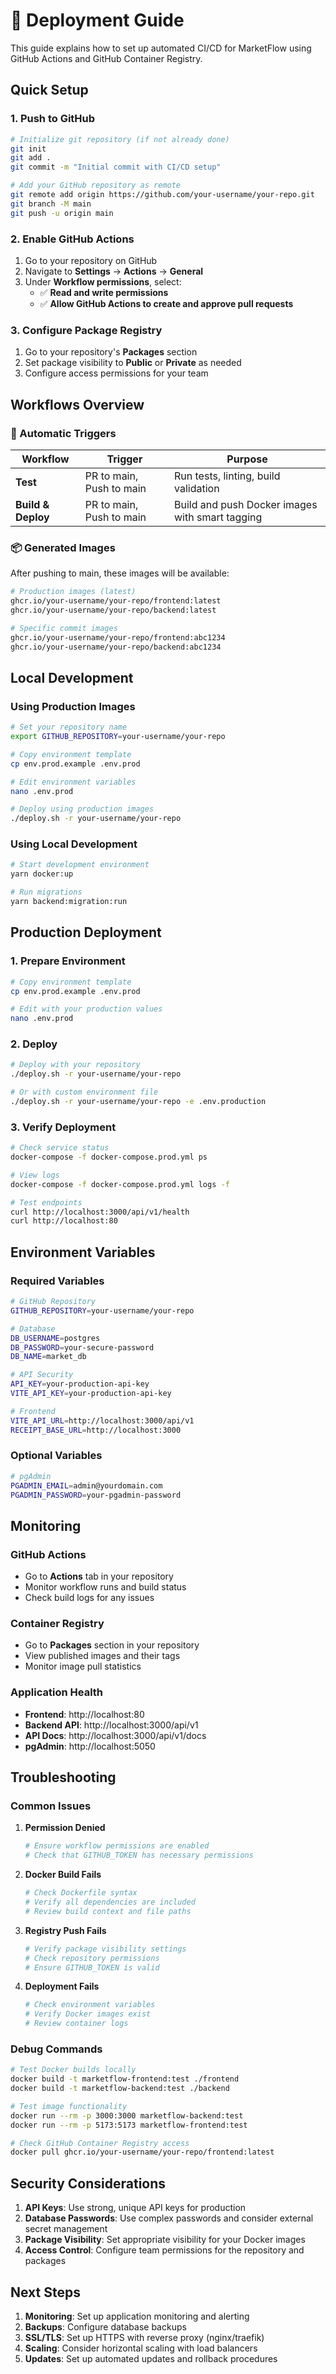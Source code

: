# 🚀 Deployment Guide

This guide explains how to set up automated CI/CD for MarketFlow using GitHub Actions and GitHub Container Registry.

## Quick Setup

### 1. Push to GitHub
```bash
# Initialize git repository (if not already done)
git init
git add .
git commit -m "Initial commit with CI/CD setup"

# Add your GitHub repository as remote
git remote add origin https://github.com/your-username/your-repo.git
git branch -M main
git push -u origin main
```

### 2. Enable GitHub Actions
1. Go to your repository on GitHub
2. Navigate to **Settings** → **Actions** → **General**
3. Under **Workflow permissions**, select:
   - ✅ **Read and write permissions**
   - ✅ **Allow GitHub Actions to create and approve pull requests**

### 3. Configure Package Registry
1. Go to your repository's **Packages** section
2. Set package visibility to **Public** or **Private** as needed
3. Configure access permissions for your team

## Workflows Overview

### 🔄 Automatic Triggers

| Workflow | Trigger | Purpose |
|----------|---------|---------|
| **Test** | PR to main, Push to main | Run tests, linting, build validation |
| **Build & Deploy** | PR to main, Push to main | Build and push Docker images with smart tagging |

### 📦 Generated Images

After pushing to main, these images will be available:

```bash
# Production images (latest)
ghcr.io/your-username/your-repo/frontend:latest
ghcr.io/your-username/your-repo/backend:latest

# Specific commit images
ghcr.io/your-username/your-repo/frontend:abc1234
ghcr.io/your-username/your-repo/backend:abc1234
```

## Local Development

### Using Production Images
```bash
# Set your repository name
export GITHUB_REPOSITORY=your-username/your-repo

# Copy environment template
cp env.prod.example .env.prod

# Edit environment variables
nano .env.prod

# Deploy using production images
./deploy.sh -r your-username/your-repo
```

### Using Local Development
```bash
# Start development environment
yarn docker:up

# Run migrations
yarn backend:migration:run
```

## Production Deployment

### 1. Prepare Environment
```bash
# Copy environment template
cp env.prod.example .env.prod

# Edit with your production values
nano .env.prod
```

### 2. Deploy
```bash
# Deploy with your repository
./deploy.sh -r your-username/your-repo

# Or with custom environment file
./deploy.sh -r your-username/your-repo -e .env.production
```

### 3. Verify Deployment
```bash
# Check service status
docker-compose -f docker-compose.prod.yml ps

# View logs
docker-compose -f docker-compose.prod.yml logs -f

# Test endpoints
curl http://localhost:3000/api/v1/health
curl http://localhost:80
```

## Environment Variables

### Required Variables
```bash
# GitHub Repository
GITHUB_REPOSITORY=your-username/your-repo

# Database
DB_USERNAME=postgres
DB_PASSWORD=your-secure-password
DB_NAME=market_db

# API Security
API_KEY=your-production-api-key
VITE_API_KEY=your-production-api-key

# Frontend
VITE_API_URL=http://localhost:3000/api/v1
RECEIPT_BASE_URL=http://localhost:3000
```

### Optional Variables
```bash
# pgAdmin
PGADMIN_EMAIL=admin@yourdomain.com
PGADMIN_PASSWORD=your-pgadmin-password
```

## Monitoring

### GitHub Actions
- Go to **Actions** tab in your repository
- Monitor workflow runs and build status
- Check build logs for any issues

### Container Registry
- Go to **Packages** section in your repository
- View published images and their tags
- Monitor image pull statistics

### Application Health
- **Frontend**: http://localhost:80
- **Backend API**: http://localhost:3000/api/v1
- **API Docs**: http://localhost:3000/api/v1/docs
- **pgAdmin**: http://localhost:5050

## Troubleshooting

### Common Issues

1. **Permission Denied**
   ```bash
   # Ensure workflow permissions are enabled
   # Check that GITHUB_TOKEN has necessary permissions
   ```

2. **Docker Build Fails**
   ```bash
   # Check Dockerfile syntax
   # Verify all dependencies are included
   # Review build context and file paths
   ```

3. **Registry Push Fails**
   ```bash
   # Verify package visibility settings
   # Check repository permissions
   # Ensure GITHUB_TOKEN is valid
   ```

4. **Deployment Fails**
   ```bash
   # Check environment variables
   # Verify Docker images exist
   # Review container logs
   ```

### Debug Commands
```bash
# Test Docker builds locally
docker build -t marketflow-frontend:test ./frontend
docker build -t marketflow-backend:test ./backend

# Test image functionality
docker run --rm -p 3000:3000 marketflow-backend:test
docker run --rm -p 5173:5173 marketflow-frontend:test

# Check GitHub Container Registry access
docker pull ghcr.io/your-username/your-repo/frontend:latest
```

## Security Considerations

1. **API Keys**: Use strong, unique API keys for production
2. **Database Passwords**: Use complex passwords and consider external secret management
3. **Package Visibility**: Set appropriate visibility for your Docker images
4. **Access Control**: Configure team permissions for the repository and packages

## Next Steps

1. **Monitoring**: Set up application monitoring and alerting
2. **Backups**: Configure database backups
3. **SSL/TLS**: Set up HTTPS with reverse proxy (nginx/traefik)
4. **Scaling**: Consider horizontal scaling with load balancers
5. **Updates**: Set up automated updates and rollback procedures
